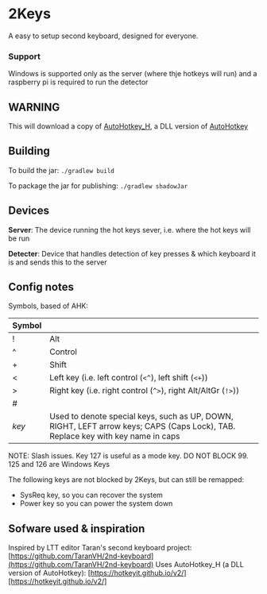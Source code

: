 # 2Keys
A easy to setup second keyboard, designed for everyone.

### Support
Windows is supported only as the server (where thje hotkeys will run) and a raspberry pi is required to run the detector

## WARNING
This will download a copy of [AutoHotkey_H](https://hotkeyit.github.io/v2/), a DLL version of [AutoHotkey](http://autohotkey.com/)

## Building
To build the jar:
`./gradlew build`

To package the jar for publishing:
`./gradlew shadowJar`

## Devices
**Server**: The device running the hot keys sever, i.e. where the hot keys will be run

**Detecter**: Device that handles detection of key presses & which keyboard it is and sends this to the server

## Config notes
Symbols, based of AHK:


| Symbol |                                                                                                                                  |
|--------|----------------------------------------------------------------------------------------------------------------------------------|
| !      | Alt                                                                                                                              |
| ^      | Control                                                                                                                          |
|  +     | Shift                                                                                                                            |
| <      | Left key (i.e. left control (`<^`), left shift (`<+`))                                                                           |
| >      | Right key (i.e. right control (`^>`), right Alt/AltGr (`!>`))                                                                    |
| #      |                                                                                                                                  |
| $key$  | Used to denote special keys, such as UP, DOWN, RIGHT, LEFT arrow keys; CAPS (Caps Lock), TAB. Replace key with key name in caps  |


NOTE: Slash issues.  Key 127 is useful as a mode key.  DO NOT BLOCK 99. 125 and 126 are Windows Keys

The following keys are not blocked by 2Keys, but can still be remapped:

- SysReq key, so you can recover the system
- Power key so you can power the system down


## Sofware used & inspiration
Inspired by LTT editor Taran's second keyboard project: [https://github.com/TaranVH/2nd-keyboard](https://github.com/TaranVH/2nd-keyboard)
Uses AutoHotkey_H (a DLL version of AutoHotkey): [https://hotkeyit.github.io/v2/][https://hotkeyit.github.io/v2/]